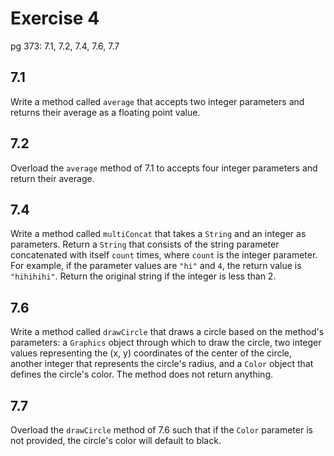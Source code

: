 # Exercise 4

pg 373: 7.1, 7.2, 7.4, 7.6, 7.7

## 7.1

Write a method called `average` that accepts two integer parameters and returns their average as a floating point value.

## 7.2

Overload the `average` method of 7.1 to accepts four integer parameters and return their average.

## 7.4

Write a method called `multiConcat` that takes a `String` and an integer as parameters. Return a `String` that consists of the string parameter concatenated with itself `count` times, where `count` is the integer parameter. For example, if the parameter values are `"hi"` and `4`, the return value is `"hihihihi"`. Return the original string if the integer is less than 2.

## 7.6

Write a method called `drawCircle` that draws a circle based on the method's parameters: a `Graphics` object through which to draw the circle, two integer values representing the (x, y) coordinates of the center of the circle, another integer that represents the circle's radius, and a `Color` object that defines the circle's color. The method does not return anything.

## 7.7

Overload the `drawCircle` method of 7.6 such that if the `Color` parameter is not provided, the circle's color will default to black.